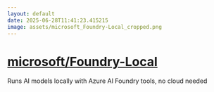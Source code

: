 ```yaml
---
layout: default
date: 2025-06-28T11:41:23.415215
image: assets/microsoft_Foundry-Local_cropped.png
---
```


# [microsoft/Foundry-Local](https://github.com/microsoft/Foundry-Local)

Runs AI models locally with Azure AI Foundry tools, no cloud needed

